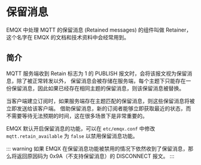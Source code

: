 # 保留消息

EMQX 中处理 MQTT 的保留消息 (Retained messages) 的组件叫做 Retainer，这个名字在 EMQX 的文档和技术资料中会经常用到。

## 简介

MQTT 服务端收到 Retain 标志为 1 的 PUBLISH 报文时，会将该报文视为保留消息，除了被正常转发以外，
保留消息会被存储在服务端，每个主题下只能存在一份保留消息，因此如果已经存在相同主题的保留消息，则该保留消息被替换。

当客户端建立订阅时，如果服务端存在主题匹配的保留消息，则这些保留消息将被立即发送给该客户端。
借助保留消息，新的订阅者能够立即获取最近的状态，而不需要等待无法预期的时间，这在很多场景下是非常重要的。

EMQX 默认开启保留消息的功能，可以在 `etc/emqx.conf` 中修改 `mqtt.retain_available` 为 `false` 以禁用保留消息功能。

::: warning
如果 EMQX 在保留消息功能被禁用的情况下依然收到了保留消息，那么将返回原因码为 0x9A（不支持保留消息）的 DISCONNECT 报文。
:::

<!---
## 流控

The message read and deliver rate can be controlled.
When a client subscribes to a wildcard topic, it may match a large number of topics having messages retained.
Without flow control, the all matched messages will be copied into the subscriber's process memory space,
this may cause the subscriber Erlang process (the actor) to allocate excessive amount of RAM and risk at
shutdown forced by the `force_shutdown` policy.

To make it less aggressive, `retainer.flow_control` settings can be used.
The processing flow is as follows:

1. Load `batch_read_number` of retained message from the retainer storage
1. Deliver `batch_deliver_number` of messages
1. Repeat, until all retained messages are delivered

You may find more detailed information from configuration documents.
-->
